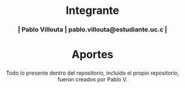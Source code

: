 <h1 align="middle">Integrante</h1>

###

 <h3 align="center" /> | Pablo Villouta  | pablo.villouta@estudiante.uc.c | <h3/>

###

<h1 align="middle">Aportes</h1>

###

<p align="middle">Todo lo presente dentro del repositorio, incluido el propio repositorio, fueron creados por Pablo V.</p>
